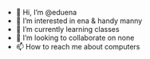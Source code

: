 - 👋 Hi, I’m @eduena
- 👀 I’m interested in ena & handy manny
- 🌱 I’m currently learning classes
- 💞️ I’m looking to collaborate on none
- 📫 How to reach me about computers

<!---
eduena/eduena is a ✨ special ✨ repository because its `README.md` (this file) appears on your GitHub profile.
You can click the Preview link to take a look at your changes.
--->
